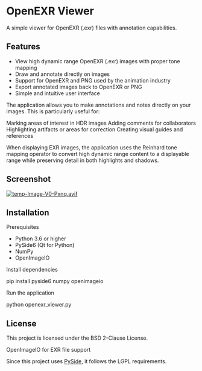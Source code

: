 # OpenEXR Viewer

A simple viewer for OpenEXR (.exr) files with annotation capabilities.

## Features

- View high dynamic range OpenEXR (.exr) images with proper tone mapping
- Draw and annotate directly on images
- Support for OpenEXR and PNG used by the animation industry
- Export annotated images back to OpenEXR or PNG
- Simple and intuitive user interface

The application allows you to make annotations and notes directly on your images. This is particularly useful for:

Marking areas of interest in HDR images
Adding comments for collaborators
Highlighting artifacts or areas for correction
Creating visual guides and references

When displaying EXR images, the application uses the Reinhard tone mapping operator to convert high dynamic range content to a displayable range while preserving detail in both highlights and shadows.

## Screenshot

[![temp-Image-V0-Pxnq.avif](https://i.postimg.cc/jq6gbrhm/temp-Image-V0-Pxnq.avif)](https://postimg.cc/bdJHxWW9)

## Installation

Prerequisites

- Python 3.6 or higher
- PySide6 (Qt for Python)
- NumPy
- OpenImageIO

Install dependencies

pip install pyside6 numpy openimageio

Run the application

python openexr_viewer.py

## License

This project is licensed under the BSD 2-Clause License.

OpenImageIO for EXR file support

Since this project uses [PySide](https://doc.qt.io/qtforpython-6/licenses.html), it follows the LGPL requirements.
